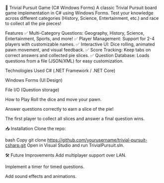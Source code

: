 🎲 Trivial Pursuit Game (C# Windows Forms)
A classic Trivial Pursuit board game implementation in C# using Windows Forms. Test your knowledge across different categories (History, Science, Entertainment, etc.) and race to collect all the pie pieces!

Features
✅ Multi-Category Questions: Geography, History, Science, Entertainment, Sports, and more!
✅ Player Management: Support for 2-4 players with customizable names.
✅ Interactive UI: Dice rolling, animated pawn movement, and visual feedback.
✅ Score Tracking: Keep tabs on correct answers and collected pie slices.
✅ Question Database: Loads questions from a file (JSON/XML) for easy customization.

Technologies Used
C# (.NET Framework / .NET Core)

Windows Forms (UI Design)

File I/O (Question storage)

How to Play
Roll the dice and move your pawn.

Answer questions correctly to earn a slice of the pie!

The first player to collect all slices and answer a final question wins.

📥 Installation
Clone the repo:

bash
Copy
git clone https://github.com/yourusername/trivial-pursuit-csharp.git
Open in Visual Studio and run TrivialPursuit.sln.

🛠️ Future Improvements
Add multiplayer support over LAN.

Implement a timer for timed questions.

Add sound effects and animations.
